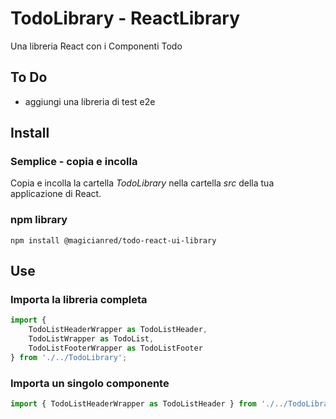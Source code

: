 # TodoLibrary - ReactLibrary

Una libreria React con i Componenti Todo

## To Do

- aggiungi una libreria di test e2e

## Install

### Semplice - copia e incolla

Copia e incolla la cartella *TodoLibrary* nella cartella *src* della tua applicazione di React.

### npm library

```
npm install @magicianred/todo-react-ui-library
```

## Use

### Importa la libreria completa

```javascript
import { 
    TodoListHeaderWrapper as TodoListHeader, 
    TodoListWrapper as TodoList, 
    TodoListFooterWrapper as TodoListFooter 
} from './../TodoLibrary';
```


### Importa un singolo componente

```javascript
import { TodoListHeaderWrapper as TodoListHeader } from './../TodoLibrary/TodoListHeaderWrapper';
```

